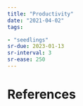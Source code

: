 ```yaml
---
title: "Productivity"
date: "2021-04-02"
tags:

- "seedlings"
sr-due: 2023-01-13
sr-interval: 3
sr-ease: 250
---
```




# References

